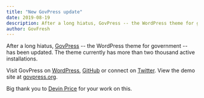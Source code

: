 ```yaml
---
title: "New GovPress update"
date: 2019-08-19
description: After a long hiatus, GovPress -- the WordPress theme for government -- has been updated.
author: GovFresh
---
```


<!-- image {"id":24850} -->
<figure class="wp-block-image"></figure>
<!-- /image -->

<!-- paragraph -->
<p>After a long hiatus, <a href="http://govpress.org">GovPress</a> -- the WordPress theme for government -- has been updated. The theme currently has more than two thousand active installations.</p>
<!-- /paragraph -->

<!-- paragraph -->
<p>Visit GovPress on <a href="https://wordpress.org/themes/govpress/">WordPress</a>, <a href="https://github.com/govfresh/govpress">GitHub</a> or connect on <a href="https://twitter.com/getgovpress">Twitter</a>. View the demo site at <a href="http://govpress.org">govpress.org</a>.</p>
<!-- /paragraph -->

<!-- paragraph -->
<p>Big thank you to <a href="http://wptheming.com/">Devin Price</a> for your work on this. </p>
<!-- /paragraph -->
